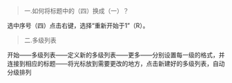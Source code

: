 ﻿


>一.如何将标题中的（四）换成（一）？

选中序号（四）点击右键，选择“重新开始于1”（R）。
>二.多级列表

开始——多级列表——定义新的多级列表——更多——分别设置每一级的格式，并连接到相应的标题——将光标放到需要更改的地方，点击新建好的多级列表，自动分级排列


